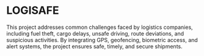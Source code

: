 # LOGISAFE
This project addresses common challenges faced by logistics companies, including fuel theft, cargo delays, unsafe driving, route deviations, and suspicious activities. By integrating GPS, geofencing, biometric access, and alert systems, the project ensures safe, timely, and secure shipments.
